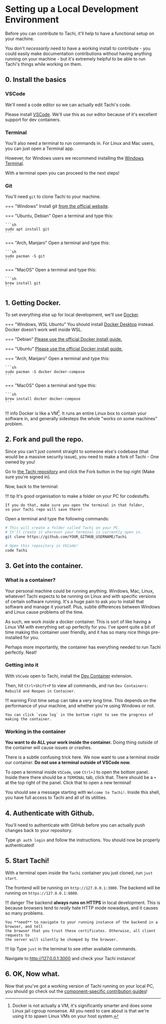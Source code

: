 # Setting up a Local Development Environment

Before you can contribute to Tachi, it'll help to have a functional setup on your machine.

You don't *necessarily* need to have a working install to contribute - you could easily
make documentation contributions without having anything running on your machine - but
it's extremely helpful to be able to run Tachi's things while working on them.

## 0. Install the basics

### VSCode

We'll need a code editor so we can actually edit Tachi's code.

Please install [VSCode](https://code.visualstudio.com).
We'll use this as our editor because of it's excellent support for dev containers.

### Terminal 

You'll also need a terminal to run commands in. For Linux and Mac users, you can just open
a Terminal app.

However, for Windows users we recommend installing the [Windows Terminal](https://apps.microsoft.com/store/detail/windows-terminal/9N0DX20HK701?hl=en-gb&gl=GB).

With a terminal open you can proceed to the next steps!

### Git 

You'll need `git` to clone Tachi to your machine.

=== "Windows"
	Install git [from the official website](https://git-scm.com/downloads).

=== "Ubuntu, Debian"
	Open a terminal and type this:
	
	```sh
	sudo apt install git
	```

=== "Arch, Manjaro"
	Open a terminal and type this:

	```sh
	sudo pacman -S git
	```

=== "MacOS"
	Open a terminal and type this:

	```sh
	brew install git
	```

## 1. Getting Docker.

To set everything else up for local development, we'll use [Docker](https://docker.com).

=== "Windows, WSL Ubuntu"
	You should install [Docker Desktop](https://docs.docker.com/desktop/) instead.
	Docker doesn't work well inside WSL.

=== "Debian"
	[Please use the official Docker install guide.](https://docs.docker.com/engine/install/debian/)

=== "Ubuntu"
	[Please use the official Docker install guide.](https://docs.docker.com/engine/install/ubuntu/)

=== "Arch, Manjaro"
	Open a terminal and type this:

	```sh
	sudo pacman -S docker docker-compose
	```

=== "MacOS"
	Open a terminal and type this:

	```sh
	brew install docker docker-compose
	```

!!! info
	Docker is like a VM[^1]. It runs an entire Linux box to contain your software in, and generally sidesteps the whole "works on some machines" problem.

## 2. Fork and pull the repo.

Since you can't just commit straight to someone else's codebase (that would be a massive security issue), you need to make a fork of Tachi - One owned by you!

Go to [the Tachi repository](https://github.com/zkrising/Tachi) and click the Fork button in the top right (Make sure you're signed in).

Now, back to the terminal:

!!! tip
	It's good organisation to make a folder on your PC for codestuffs.
	
	If you do that, make sure you open the terminal in that folder,
	so your Tachi repo will save there!


Open a terminal and type the following commands:

```sh
# This will create a folder called Tachi on your PC.
# It'll create it wherever your terminal is currently open in.
git clone https://github.com/YOUR_GITHUB_USERNAME/Tachi

# Open this repository in VSCode!
code Tachi
```

## 3. Get into the container.

### What is a container?

Your personal machine could be running anything. Windows, Mac, Linux, whatever!
Tachi expects to be running on Linux and with specific versions of certain software running.
It's a huge pain to ask *you* to install that software and manage it yourself.
Plus, subtle differences between Windows and Linux cause problems _all_ the time.

As such, we work *inside* a docker container. This is sort of like having a Linux VM with everything set up perfectly for you.
I've spent quite a bit of time making this container user friendly, and it has so many nice things pre-installed for you.

Perhaps more importantly, the container has everything needed to run Tachi perfectly. Neat!

### Getting into it

With `VSCode` open to Tachi, install the [Dev Container](https://marketplace.visualstudio.com/items?itemName=ms-vscode-remote.remote-containers) extension.

Then, hit `Ctrl+Shift+P` to view all commands, and run `Dev Containers: Rebuild and Reopen in Container`.

!!! warning
	First time setup can take a very long time.
	This depends on the performance of your machine, and whether you're using Windows or not.

	You can click `view log` in the bottom right to see the progress of making the container.

### Working in the container

**You want to do ALL your work inside the container.**
Doing thing outside of the container will cause issues or crashes.

There is a subtle confusing trick here. We now want to use a terminal *inside* our container.
**Do not use a terminal outside of VSCode now.**

To open a terminal inside `VSCode`, use `Ctrl+J` to open the bottom panel.
Inside there there should be a `TERMINAL` tab, click that.
There should be a `+` at the top right of the panel. Click that to open a new terminal!

You should see a message starting with `Welcome to Tachi!`. Inside this shell, you have full access to Tachi and all of its utilities.

## 4. Authenticate with Github.

You'll need to authenticate with GitHub before you can actually push changes back
to your repository.

Type `gh auth login` and follow the instructions.
You should now be properly authenticated!

## 5. Start Tachi!

With a terminal open inside the `Tachi` container you just cloned, run `just start`.

The frontend will be running on `http://127.0.0.1:3000`.
The backend will be running on `https://127.0.0.1:8080`.

!!! danger
	The backend **always runs on HTTPS** in local development. This is because browsers
	tend to *really* hate HTTP mode nowadays, and it causes so many problems.

	You **need** to navigate to your running instance of the backend in a browser, and tell
	the browser that you trust these certificates. Otherwise, all client requests to
	the server will silently be chomped by the browser.

!!! tip
	Type `just` in the terminal to see other available commands.

Navigate to http://127.0.0.1:3000 and check your Tachi instance!

## 6. OK, Now what.

Now that you've got a working version of Tachi running on your local PC, you should go check out the [component-specific contribution guides](./components.md)!

[^1]: Docker is not actually a VM, it's significantly smarter and does some Linux jail cgroup nonsense. All you need to care about is that we're using it to spawn Linux VMs on your host system.
